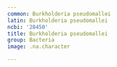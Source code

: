 ```yaml
---
common: Burkholderia pseudomallei
latin: Burkholderia pseudomallei
ncbi: '28450'
title: Burkholderia pseudomallei
group: Bacteria
image: .na.character

---
```

